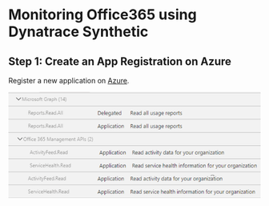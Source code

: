 # Monitoring Office365 using Dynatrace Synthetic

## Step 1: Create an App Registration on Azure

Register a new application on [Azure](https://portal.azure.com/#blade/Microsoft_AAD_RegisteredApps/ApplicationsListBlade).

![Permissions](https://github.com/Dynatrace-Reinhard-Pilz/office-365-synthetic-monitoring/raw/main/docs/permissions.png)

